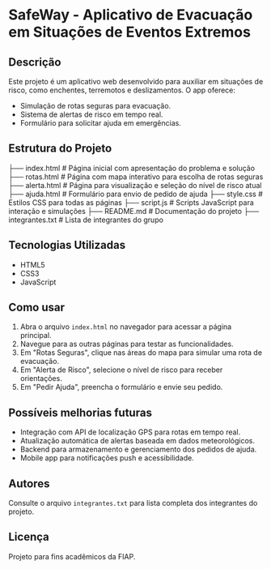 # SafeWay - Aplicativo de Evacuação em Situações de Eventos Extremos

## Descrição

Este projeto é um aplicativo web desenvolvido para auxiliar em situações de risco, como enchentes, terremotos e deslizamentos. O app oferece:

- Simulação de rotas seguras para evacuação.
- Sistema de alertas de risco em tempo real.
- Formulário para solicitar ajuda em emergências.

## Estrutura do Projeto

├── index.html  # Página inicial com apresentação do problema e solução
├── rotas.html  # Página com mapa interativo para escolha de rotas seguras
├── alerta.html # Página para visualização e seleção do nível de risco atual
├── ajuda.html  # Formulário para envio de pedido de ajuda
├── style.css   # Estilos CSS para todas as páginas
├── script.js   # Scripts JavaScript para interação e simulações
├── README.md   # Documentação do projeto
├── integrantes.txt # Lista de integrantes do grupo

## Tecnologias Utilizadas

- HTML5
- CSS3
- JavaScript

## Como usar

1. Abra o arquivo `index.html` no navegador para acessar a página principal.
2. Navegue para as outras páginas para testar as funcionalidades.
3. Em "Rotas Seguras", clique nas áreas do mapa para simular uma rota de evacuação.
4. Em "Alerta de Risco", selecione o nível de risco para receber orientações.
5. Em "Pedir Ajuda", preencha o formulário e envie seu pedido.

## Possíveis melhorias futuras

- Integração com API de localização GPS para rotas em tempo real.
- Atualização automática de alertas baseada em dados meteorológicos.
- Backend para armazenamento e gerenciamento dos pedidos de ajuda.
- Mobile app para notificações push e acessibilidade.

## Autores

Consulte o arquivo `integrantes.txt` para lista completa dos integrantes do projeto.

## Licença

Projeto para fins acadêmicos da FIAP.
